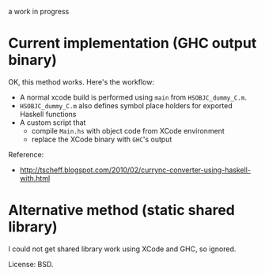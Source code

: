 a work in progress

Current implementation (GHC output binary)
===========================================

OK, this method works. Here's the workflow:

* A normal xcode build is performed using `main` from `HSOBJC_dummy_C.m`.
* `HSOBJC_dummy_C.m` also defines symbol place holders for exported Haskell functions
* A custom script that
    * compile `Main.hs` with object code from XCode environment
    * replace the XCode binary with `GHC`'s output

Reference:

* <http://tscheff.blogspot.com/2010/02/currync-converter-using-haskell-with.html>

Alternative method (static shared library)
===========================================

I could not get shared library work using XCode and GHC, so ignored.

License: BSD.